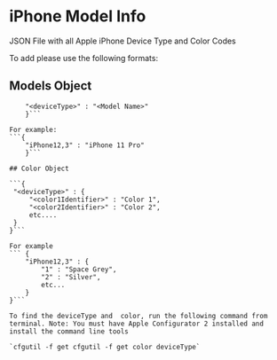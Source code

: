 # iPhone Model Info

JSON File with all Apple iPhone Device Type and Color Codes

To add please use the following formats:

## Models Object

```{ 
    "<deviceType>" : "<Model Name>"
    }```

For example:
```{
    "iPhone12,3" : "iPhone 11 Pro"
    }```

## Color Object

```{
 "<deviceType>" : {
     "<color1Identifier>" : "Color 1",
     "<color2Identifier>" : "Color 2", 
     etc....
 }
}```

For example
``` {
    "iPhone12,3" : {
        "1" : "Space Grey", 
        "2" : "Silver",
        etc...
    }
}```

To find the deviceType and  color, run the following command from terminal. Note: You must have Apple Configurator 2 installed and install the command line tools

`cfgutil -f get cfgutil -f get color deviceType`

